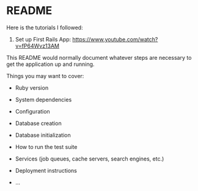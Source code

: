 # README

Here is the tutorials I followed: 

1) Set up First Rails App: https://www.youtube.com/watch?v=fP64Wvz13AM

This README would normally document whatever steps are necessary to get the
application up and running.

Things you may want to cover:

* Ruby version

* System dependencies

* Configuration

* Database creation

* Database initialization

* How to run the test suite

* Services (job queues, cache servers, search engines, etc.)

* Deployment instructions

* ...
